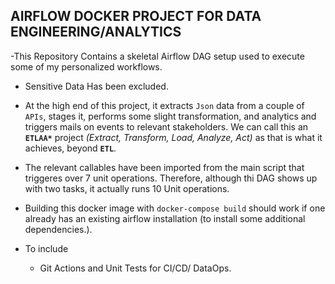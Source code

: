 ## AIRFLOW DOCKER PROJECT FOR DATA ENGINEERING/ANALYTICS

-This Repository Contains a skeletal Airflow DAG setup used to execute some of my personalized workflows.
- Sensitive Data Has been excluded.
- At the high end of this project, it extracts `Json` data from a couple of `APIs`, stages it, performs some slight transformation, and analytics and triggers mails on events to relevant stakeholders. We can call this an **`ETLAA*`** project _(Extract, Transform, Load, Analyze, Act)_ as that is what it achieves, beyond **`ETL`**.
- The relevant callables have been imported from the main script that triggeres over 7 unit operations. Therefore, although thi DAG shows up with two tasks, it actually runs 10 Unit operations.
- Building this docker image with `docker-compose build` should work if one already has an existing airflow installation (to install some additional dependencies.).

- To include
    - Git Actions and Unit Tests for CI/CD/ DataOps.
